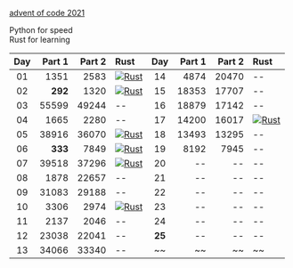 [advent of code 2021](https://adventofcode.com/)

Python for speed  
Rust for learning  


| Day | Part 1 | Part 2 | Rust | Day | Part 1 | Part 2 | Rust |
|:---:|---:|---:|:---|:---:|---:|---:|:---|
|01|1351|2583|[![Rust](https://github.com/kelseyduffy/aoc-2021/actions/workflows/rust_day01.yml/badge.svg)](https://github.com/kelseyduffy/aoc-2021/actions/workflows/rust_day01.yml)|14|4874|20470|--|
|02|__292__|1320|[![Rust](https://github.com/kelseyduffy/aoc-2021/actions/workflows/rust_day02.yml/badge.svg)](https://github.com/kelseyduffy/aoc-2021/actions/workflows/rust_day02.yml)|15|18353|17707|--|
|03|55599|49244|--|16|18879|17142|--|
|04|1665|2280|--|17|14200|16017|[![Rust](https://github.com/kelseyduffy/aoc-2021/actions/workflows/rust_day17.yml/badge.svg)](https://github.com/kelseyduffy/aoc-2021/actions/workflows/rust_day17.yml)|
|05|38916|36070|[![Rust](https://github.com/kelseyduffy/aoc-2021/actions/workflows/rust_day05.yml/badge.svg)](https://github.com/kelseyduffy/aoc-2021/actions/workflows/rust_day05.yml)|18|13493|13295|--|
|06|__333__|7849|[![Rust](https://github.com/kelseyduffy/aoc-2021/actions/workflows/rust_day06.yml/badge.svg)](https://github.com/kelseyduffy/aoc-2021/actions/workflows/rust_day06.yml)|19|8192|7945|--|
|07|39518|37296|[![Rust](https://github.com/kelseyduffy/aoc-2021/actions/workflows/rust_day07.yml/badge.svg)](https://github.com/kelseyduffy/aoc-2021/actions/workflows/rust_day07.yml)|20|--|--|--|
|08|1878|22657|--|21|--|--|--|
|09|31083|29188|--|22|--|--|--|
|10|3306|2974|[![Rust](https://github.com/kelseyduffy/aoc-2021/actions/workflows/rust_day10.yml/badge.svg)](https://github.com/kelseyduffy/aoc-2021/actions/workflows/rust_day10.yml)|23|--|--|--|
|11|2137|2046|--|24|--|--|--|
|12|23038|22041|--|__25__|--|--|--|
|13|34066|33340|--|~~|~~|~~|~~|